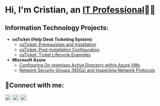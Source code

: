 <h1>Hi, I'm Cristian, an <a href="https://linkedin.com/in/cristian-arias-13b878259">IT Professional</a>👨‍💻</h1>

<h2>Information Technology Projects:</h2>

- <b>osTicket (Help Desk Ticketing System)</b>
  - [osTicket: Prerequisites and Installation](https://github.com/CristianinIT/osticket-prereqs)
  - [osTicket: Post-Installation Configuration](https://github.com/CristianinIT/post-install-config)
  - [osTicket: Ticket Lifecycle Examples](https://github.com/CristianinIT/ticket-lifecycle)
- <b>Microsoft Azure</b>
  - [Configuring On-premises Active Directory within Azure VMs](https://github.com/CristianinIT/configure-ad)
  - [Network Security Groups (NSGs) and Inspecting Network Protocols](https://github.com/CristianinIT/azure-network-protocols)

<h2>🤳Connect with me:</h2>

[<img align="left" alt="Josh | Twitter" width="22px" src="https://cdn.jsdelivr.net/npm/simple-icons@v3/icons/twitter.svg" />][twitter]
[<img align="left" alt="Josh | LinkedIn" width="22px" src="https://cdn.jsdelivr.net/npm/simple-icons@v3/icons/linkedin.svg" />][linkedin]
[<img align="left" alt="Josh | Instagram" width="22px" src="https://cdn.jsdelivr.net/npm/simple-icons@v3/icons/instagram.svg" />][instagram]

[twitter]: https://twitter.com/
[instagram]: https://www.instagram.com/
[linkedin]: https://linkedin.com/
